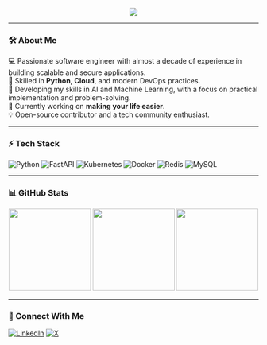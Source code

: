 <p align="center">
  <img src="https://readme-typing-svg.herokuapp.com?font=Fira+Code&pause=1000&color=F75C7E&width=435&lines=Software+Engineer;Python+%7C+DevOps+%7C+Cloud;Open+Source+Contributor+%F0%9F%9A%80" />
</p>

---

### 🛠 About Me  
💻 Passionate software engineer with almost a decade of experience in building scalable and secure applications.  
🚀 Skilled in **Python, Cloud**, and modern DevOps practices.  
🧠 Developing my skills in AI and Machine Learning, with a focus on practical implementation and problem-solving.  
🔎 Currently working on **making your life easier**.  
💡 Open-source contributor and a tech community enthusiast.  

---

### ⚡ Tech Stack  
![Python](https://img.shields.io/badge/Python-3776AB?style=for-the-badge&logo=python&logoColor=white)
![FastAPI](https://img.shields.io/badge/FastAPI-009688?style=for-the-badge&logo=fastapi&logoColor=white)
![Kubernetes](https://img.shields.io/badge/Kubernetes-326CE5?style=for-the-badge&logo=kubernetes&logoColor=white)
![Docker](https://img.shields.io/badge/Docker-2496ED?style=for-the-badge&logo=docker&logoColor=white)
![Redis](https://img.shields.io/badge/Redis-DC382D?style=for-the-badge&logo=redis&logoColor=white)
![MySQL](https://img.shields.io/badge/MySQL-4479A1?style=for-the-badge&logo=mysql&logoColor=white)

---

### 📊 GitHub Stats  
<p align="center">
  <img src="https://github-readme-stats.vercel.app/api?username=piobig2871&show_icons=true&theme=radical" height="165"/>
  <img src="https://github-readme-stats.vercel.app/api/top-langs/?username=piobig2871&layout=compact&theme=radical" height="165"/>
  <img src="https://github-profile-summary-cards.vercel.app/api/cards/profile-details?username=piobig2871&theme=github_dark" height="165">
</p>

---

### 🔗 Connect With Me  
[![LinkedIn](https://img.shields.io/badge/LinkedIn-0A66C2?style=for-the-badge&logo=linkedin&logoColor=white)](https://linkedin.com/in/piotr-bigos-software-developer/) [![X](https://img.shields.io/badge/-1DA1F2?style=for-the-badge&logo=X&logoColor=white)](https://x.com/piotrbigos7)


